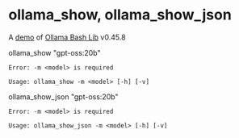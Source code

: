 # ollama_show, ollama_show_json

A [demo](../README.md#demos) of [Ollama Bash Lib](https://github.com/attogram/ollama-bash-lib) v0.45.8

ollama_show "gpt-oss:20b"

```
Error: -m <model> is required

Usage: ollama_show -m <model> [-h] [-v]
```


ollama_show_json "gpt-oss:20b"

```
Error: -m <model> is required

Usage: ollama_show_json -m <model> [-h] [-v]
```
